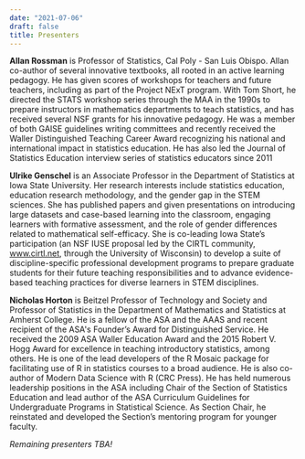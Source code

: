 ```yaml
---
date: "2021-07-06"
draft: false
title: Presenters
---
```


**Allan Rossman** is Professor of Statistics, Cal Poly - San Luis Obispo. Allan co-author of several innovative textbooks, all rooted in an active learning pedagogy. He has given scores of workshops for teachers and future teachers, including as part of the Project NExT program. With Tom Short, he directed the STATS workshop series through the MAA in the 1990s to prepare instructors in mathematics departments to teach statistics, and has received several NSF grants for his innovative pedagogy. He was a member of both GAISE guidelines writing committees and recently received the Waller Distinguished Teaching Career Award recognizing his national and international impact in statistics education. He has also led the Journal of Statistics Education interview series of statistics educators since 2011 

**Ulrike Genschel** is an Associate Professor in the Department of Statistics at Iowa State University. Her research interests include statistics education, education research methodology, and the gender gap in the STEM sciences. She has published papers and given presentations on introducing large datasets and case-based learning into the classroom, engaging learners with formative assessment, and the role of gender differences related to mathematical self-efficacy. She is co-leading Iowa State’s participation (an NSF IUSE proposal led by the CIRTL community, www.cirtl.net, through the University of Wisconsin) to develop a suite of discipline-specific professional development programs to prepare graduate students for their future teaching responsibilities and to advance evidence-based teaching practices for diverse learners in STEM disciplines.

**Nicholas Horton** is Beitzel Professor of Technology and Society and Professor of Statistics in the Department of Mathematics and Statistics at Amherst College. He is a fellow of the ASA and the AAAS and recent recipient of the ASA's Founder’s Award for Distinguished Service. He received the 2009 ASA Waller Education Award and the 2015 Robert V. Hogg Award for excellence in teaching introductory statistics, among others. He is one of the lead developers of the R Mosaic package for facilitating use of R in statistics courses to a broad audience. He is also co-author of Modern Data Science with R (CRC Press). He has held numerous leadership positions in the ASA including Chair of the Section of Statistics Education and lead author of the ASA Curriculum Guidelines for Undergraduate Programs in Statistical Science. As Section Chair, he reinstated and developed the Section’s mentoring program for younger faculty.

*Remaining presenters TBA!*

<!--

**Beth Chance** is Professor of Statistics at Cal Poly, San Luis Obispo. Dr. Chance has been involved in statistics education research for several years, especially in the areas of assessment and technology, and she has background in program evaluation and curriculum development.  She is an award winning teacher (American Statistical Association’s Waller Education Award) and her applets have been recognized by Merlot. With Dr. Allan Rossman and others she has co-authored three introductory textbooks that focus on using active learning and constructivism to improve students’ statistical thinking and literacy, and a new textbook for a second course in statistics is coming this fall. Dr. Chance has received several NSF grants for her work and is a fellow of the American Statistical Association. She was 2018 Chair of the Section on Statistics Education (American Statistical Association).

**Mine Çetinkaya-Rundel** is Senior Lecturer at University of Edinburgh, Associate Professor of the Practice at Duke University, and Professional Educator at RStudio. Mine’s work focuses on innovation in statistics pedagogy, with an emphasis on computation, reproducible research, student-centered learning, and open-source education. Mine organzings ASA DataFest and works on the the OpenIntro project, whose mission is to make educational products that are free, transparent, and lower barriers to education. As part of this project she co-authored three open-source introductory statistics textbooks. She also teaches the popular Statistics with R MOOC on Coursera. She was 2019 Chair of the Section on Statistics and Data Science Education (American Statistical Association). She is a fellow of the ISI and ASA. In 2016 Mine received the ASA Waller Education Award and in 2018 she received the Pickard Award from Harvard University.

**Lucy D’Agostino McGowan** is an assistant professor in the Mathematics and Statistics Department at Wake Forest University. Her research focuses on human-data interaction, causal inference, and data science pedagogy. She attempts to communicate complex statistical ideas via her blog (livefreeordichotomize.com), online courses, and a podcast, Casual Inference, that she co-hosts in partnership with the American Journal of Epidemiology. She is the vice-chair of the ASA Committee on Women in Statistics as well as the Interim Program Chair for the ASA Statistics Communication Interest Group.


**Jo Hardin** is Professor of Mathematics at Pomona College in Southern California. Dr. Hardin’s research area is in generating novel statistical methods for analyzing biological high throughput methods. She has also worked for many years in research on statistics and data science education, particularly in areas of modernizing the curriculum. In summer 2019, she and colleagues blogged daily to create [50 topics on teaching data science](https://teachdatascience.com/). She has won multiple teaching awards and is a fellow of both the American Statistical Association as well as the International Statistics Institute. She is the chair-elect of the Section on Statistics and Data Science Education of the American Statistical Association.



-->
